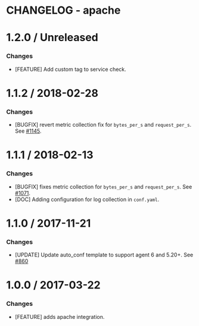 # CHANGELOG - apache

1.2.0 / Unreleased
==================
### Changes

* [FEATURE] Add custom tag to service check.

1.1.2 / 2018-02-28
==================
### Changes

* [BUGFIX] revert metric collection fix for `bytes_per_s` and `request_per_s`. See [#1145][].

1.1.1 / 2018-02-13
==================
### Changes

* [BUGFIX] fixes metric collection for `bytes_per_s` and `request_per_s`. See [#1071][].
* [DOC] Adding configuration for log collection in `conf.yaml`.

1.1.0 / 2017-11-21
==================
### Changes

* [UPDATE] Update auto_conf template to support agent 6 and 5.20+. See [#860][]

1.0.0 / 2017-03-22
==================

### Changes

* [FEATURE] adds apache integration.

<!--- The following link definition list is generated by PimpMyChangelog --->
[#860]: https://github.com/DataDog/integrations-core/issues/860
[#1071]: https://github.com/DataDog/integrations-core/issues/1071
[#1145]: https://github.com/DataDog/integrations-core/issues/1145